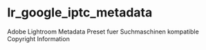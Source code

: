 # lr_google_iptc_metadata
Adobe Lightroom Metadata Preset fuer Suchmaschinen kompatible Copyright Information
